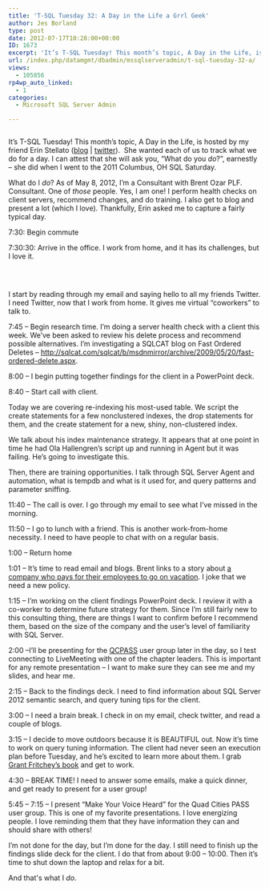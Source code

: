 ```yaml
---
title: 'T-SQL Tuesday 32: A Day in the Life a Grrl Geek'
author: Jes Borland
type: post
date: 2012-07-17T10:28:00+00:00
ID: 1673
excerpt: 'It’s T-SQL Tuesday! This month’s topic, A Day in the Life, is hosted by my friend Erin Stellato (blog | twitter).  She wanted each of us to track what we do for a day. I can attest that she will ask you, "What do you do?", earnestly – she did when I wen&hellip;'
url: /index.php/datamgmt/dbadmin/mssqlserveradmin/t-sql-tuesday-32-a/
views:
  - 105856
rp4wp_auto_linked:
  - 1
categories:
  - Microsoft SQL Server Admin

---
```

[][1]

<p style="text-align: center;">
  <img src="http://sqlblog.com/blogs/argenis_fernandez/TSQL2sDay150x150_thumb_2AA4EA0F.jpg" alt="" />
</p>

It’s T-SQL Tuesday! This month’s topic, A Day in the Life, is hosted by my friend Erin Stellato ([blog][2] | [twitter][3]).  She wanted each of us to track what we do for a day. I can attest that she will ask you, “What do you _do_?”, earnestly – she did when I went to the 2011 Columbus, OH SQL Saturday.

What do I _do_? As of May 8, 2012, I’m a Consultant with Brent Ozar PLF. Consultant. One of _those_ people. Yes, I am one! I perform health checks on client servers, recommend changes, and do training. I also get to blog and present a lot (which I love). Thankfully, Erin asked me to capture a fairly typical day.

7:30: Begin commute

7:30:30: Arrive in the office. I work from home, and it has its challenges, but I love it.

 

<p style="text-align: center;">
  <img src="/wp-content/uploads/users/grrlgeek/my office.jpg" alt="" />
</p>

I start by reading through my email and saying hello to all my friends Twitter. I need Twitter, now that I work from home. It gives me virtual “coworkers” to talk to.

7:45 – Begin research time. I’m doing a server health check with a client this week. We’ve been asked to review his delete process and recommend possible alternatives. I’m investigating a SQLCAT blog on Fast Ordered Deletes &#8211; <http://sqlcat.com/sqlcat/b/msdnmirror/archive/2009/05/20/fast-ordered-delete.aspx>.

8:00 – I begin putting together findings for the client in a PowerPoint deck.

8:40 – Start call with client.

Today we are covering re-indexing his most-used table. We script the create statements for a few nonclustered indexes, the drop statements for them, and the create statement for a new, shiny, non-clustered index.

We talk about his index maintenance strategy. It appears that at one point in time he had Ola Hallengren’s script up and running in Agent but it was failing. He’s going to investigate this.

Then, there are training opportunities. I talk through SQL Server Agent and automation, what is tempdb and what is it used for, and query patterns and parameter sniffing.

11:40 – The call is over. I go through my email to see what I’ve missed in the morning.

11:50 – I go to lunch with a friend. This is another work-from-home necessity. I need to have people to chat with on a regular basis.

1:00 – Return home

1:01 – It’s time to read email and blogs. Brent links to a story about [a company who pays for their employees to go on vacation][4]. I joke that we need a new policy.

1:15 – I’m working on the client findings PowerPoint deck. I review it with a co-worker to determine future strategy for them. Since I’m still fairly new to this consulting thing, there are things I want to confirm before I recommend them, based on the size of the company and the user’s level of familiarity with SQL Server.

2:00 –I’ll be presenting for the [QCPASS][5] user group later in the day, so I test connecting to LiveMeeting with one of the chapter leaders. This is important for any remote presentation – I want to make sure they can see me and my slides, and hear me.

2:15 – Back to the findings deck. I need to find information about SQL Server 2012 semantic search, and query tuning tips for the client.

3:00 – I need a brain break. I check in on my email, check twitter, and read a couple of blogs.

3:15 – I decide to move outdoors because it is BEAUTIFUL out. Now it’s time to work on query tuning information. The client had never seen an execution plan before Tuesday, and he’s excited to learn more about them. I grab [Grant Fritchey’s book][6] and get to work.

4:30 – BREAK TIME! I need to answer some emails, make a quick dinner, and get ready to present for a user group!

5:45 – 7:15 – I present “Make Your Voice Heard” for the Quad Cities PASS user group. This is one of my favorite presentations. I love energizing people. I love reminding them that they have information they can and should share with others!

I’m not done for the day, but I’m done for the day. I still need to finish up the findings slide deck for the client. I do that from about 9:00 – 10:00. Then it’s time to shut down the laptop and relax for a bit.

And that's what I _do_.

 [1]: http://erinstellato.com/2012/07/invitation-for-tsql-tuesday-day-life/
 [2]: http://erinstellato.com/
 [3]: http://twitter.com/erinstellato
 [4]: http://www.fullcontact.com/2012/07/10/paid-paid-vacation/
 [5]: http://qcpass.sqlpass.org/
 [6]: http://www.simple-talk.com/books/sql-books/sql-server-execution-plans/